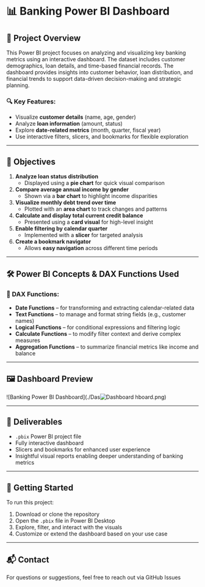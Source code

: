 # 📊 Banking Power BI Dashboard

## 📁 Project Overview

This Power BI project focuses on analyzing and visualizing key banking metrics using an interactive dashboard. The dataset includes customer demographics, loan details, and time-based financial records. The dashboard provides insights into customer behavior, loan distribution, and financial trends to support data-driven decision-making and strategic planning.

### 🔍 Key Features:
- Visualize **customer details** (name, age, gender)
- Analyze **loan information** (amount, status)
- Explore **date-related metrics** (month, quarter, fiscal year)
- Use interactive filters, slicers, and bookmarks for flexible exploration

---

## 🎯 Objectives

1. **Analyze loan status distribution**  
   - Displayed using a **pie chart** for quick visual comparison  
2. **Compare average annual income by gender**  
   - Shown via a **bar chart** to highlight income disparities  
3. **Visualize monthly debt trend over time**  
   - Plotted with an **area chart** to track changes and patterns  
4. **Calculate and display total current credit balance**  
   - Presented using a **card visual** for high-level insight  
5. **Enable filtering by calendar quarter**  
   - Implemented with a **slicer** for targeted analysis  
6. **Create a bookmark navigator**  
   - Allows **easy navigation** across different time periods  

---

## 🛠️ Power BI Concepts & DAX Functions Used

### 🧠 DAX Functions:
- **Date Functions** – for transforming and extracting calendar-related data  
- **Text Functions** – to manage and format string fields (e.g., customer names)  
- **Logical Functions** – for conditional expressions and filtering logic  
- **Calculate Functions** – to modify filter context and derive complex measures  
- **Aggregation Functions** – to summarize financial metrics like income and balance  

---

## 🖼️ Dashboard Preview

![Banking Power BI Dashboard](./Das![Dashboard](https://github.com/user-attachments/assets/879c943f-e03a-4952-862a-18521793de1a)
hboard.png)

---

## 📎 Deliverables

- `.pbix` Power BI project file  
- Fully interactive dashboard  
- Slicers and bookmarks for enhanced user experience  
- Insightful visual reports enabling deeper understanding of banking metrics  

---

## 📌 Getting Started

To run this project:
1. Download or clone the repository  
2. Open the `.pbix` file in Power BI Desktop  
3. Explore, filter, and interact with the visuals  
4. Customize or extend the dashboard based on your use case  

---

## 📬 Contact

For questions or suggestions, feel free to reach out via GitHub Issues 
